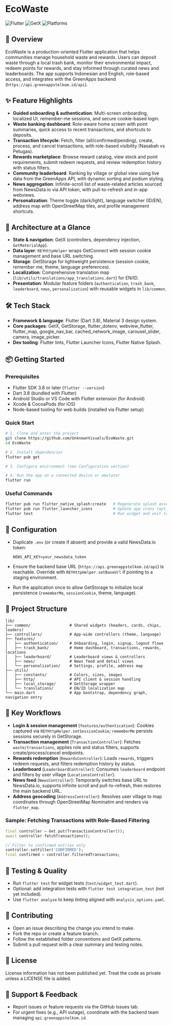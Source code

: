 # EcoWaste

![Flutter](https://img.shields.io/badge/Flutter-3.8%2B-02569B?logo=flutter) ![GetX](https://img.shields.io/badge/GetX-4.7-8A2BE2) ![Platforms](https://img.shields.io/badge/Platforms-Android%20%7C%20iOS%20%7C%20Web%20%7C%20Desktop-lightgrey)

## 🚀 Overview

EcoWaste is a production-oriented Flutter application that helps communities manage household waste and rewards. Users can deposit waste through a local trash bank, monitor their environmental impact, redeem points for rewards, and stay informed through curated news and leaderboards. The app supports Indonesian and English, role-based access, and integrates with the GreenApps backend (`https://api.greenappstelkom.id/api`).

## ✨ Feature Highlights

- **Guided onboarding & authentication**: Multi-screen onboarding, localized UI, remember-me sessions, and secure cookie-based login.
- **Waste banking dashboard**: Role-aware home screen with point summaries, quick access to recent transactions, and shortcuts to deposits.
- **Transaction lifecycle**: Fetch, filter (all/confirmed/pending), create, process, and cancel transactions, with role-based visibility (Nasabah vs Petugas).
- **Rewards marketplace**: Browse reward catalog, view stock and point requirements, submit redeem requests, and review redemption history with status filters.
- **Community leaderboard**: Ranking by village or global view using live data from the GreenApps API, with dynamic sorting and podium styling.
- **News aggregation**: Infinite-scroll list of waste-related articles sourced from NewsData.io via API token, with pull-to-refresh and in-app webviews.
- **Personalization**: Theme toggle (dark/light), language switcher (ID/EN), address map with OpenStreetMap tiles, and profile management shortcuts.

## 🧱 Architecture at a Glance

- **State & navigation**: GetX (controllers, dependency injection, `GetMaterialApp`).
- **Data layer**: `REYHttpHelper` wraps GetConnect with session cookie management and base URL switching.
- **Storage**: GetStorage for lightweight persistence (session cookie, remember me, theme, language preferences).
- **Localization**: Comprehensive translation map (`lib/utils/translations/app_translations.dart`) for EN/ID.
- **Presentation**: Modular feature folders (`authentication`, `trash_bank`, `leaderboard`, `news`, `personalization`) with reusable widgets in `lib/common`.

## 🛠️ Tech Stack

- **Framework & language**: Flutter (Dart 3.8), Material 3 design system.
- **Core packages**: GetX, GetStorage, flutter_dotenv, webview_flutter, flutter_map, google_nav_bar, cached_network_image, carousel_slider, camera, image_picker.
- **Dev tooling**: Flutter lints, Flutter Launcher Icons, Flutter Native Splash.

## 📦 Getting Started

### Prerequisites

- Flutter SDK 3.8 or later (`flutter --version`)
- Dart 3.8 (bundled with Flutter)
- Android Studio or VS Code with Flutter extension (for Android)
- Xcode & CocoaPods (for iOS)
- Node-based tooling for web builds (installed via Flutter setup)

### Quick Start

```bash
# 1. Clone and enter the project
git clone https://github.com/UnknownVisuals/EcoWaste.git
cd EcoWaste

# 2. Install dependencies
flutter pub get

# 3. Configure environment (see Configuration section)

# 4. Run the app on a connected device or emulator
flutter run
```

### Useful Commands

```bash
flutter pub run flutter_native_splash:create   # Regenerate splash assets (optional)
flutter pub run flutter_launcher_icons         # Update app icons (optional)
flutter test                                   # Run widget and unit tests
```

## 🔧 Configuration

- Duplicate `.env` (or create if absent) and provide a valid NewsData.io token:

  ```properties
  NEWS_API_KEY=your_newsdata_token
  ```

- Ensure the backend base URL (`https://api.greenappstelkom.id/api`) is reachable. Override with `REYHttpHelper.setBaseUrl` if pointing to a staging environment.
- Run the application once to allow GetStorage to initialize local persistence (`rememberMe`, `sessionCookie`, theme, language).

## 📁 Project Structure

```text
lib/
├── common/                 # Shared widgets (headers, cards, chips, loaders)
├── controllers/            # App-wide controllers (theme, language)
├── features/
│   ├── authentication/     # Onboarding, login, signup, logout flows
│   ├── trash_bank/         # Home dashboard, transactions, rewards, locations
│   ├── leaderboard/        # Leaderboard views & controllers
│   ├── news/               # News feed and detail views
│   └── personalization/    # Settings, profile, address map
├── utils/
│   ├── constants/          # Colors, sizes, images
│   ├── http/               # API client & session handling
│   ├── local_storage/      # GetStorage wrapper
│   └── translations/       # EN/ID localization map
└── main.dart               # App bootstrap, dependency graph, navigation entry
```

## 🧭 Key Workflows

- **Login & session management** (`features/authentication`): Cookies captured via `REYHttpHelper.setSessionCookie`; `rememberMe` persists sessions securely in GetStorage.
- **Transaction management** (`TransactionController`): Fetches `waste/transactions`, applies role and status filters, supports create/process/cancel endpoints.
- **Rewards redemption** (`RewardsController`): Loads `rewards`, triggers redeem requests, and filters redemption history by status.
- **Leaderboard** (`LeaderboardController`): Consumes `leaderboard` endpoint and filters by user village (`LocationsController`).
- **News feed** (`NewsController`): Temporarily switches base URL to NewsData.io, supports infinite scroll and pull-to-refresh, then restores the main backend URL.
- **Address geocoding** (`AddressController`): Resolves user village to map coordinates through OpenStreetMap Nominatim and renders via `flutter_map`.

### Sample: Fetching Transactions with Role-Based Filtering

```dart
final controller = Get.put(TransactionController());
await controller.fetchTransactions();

// Filter to confirmed entries only
controller.setFilter('CONFIRMED');
final confirmed = controller.filteredTransactions;
```

## 🧪 Testing & Quality

- Run `flutter test` for widget tests (`test/widget_test.dart`).
- Optional: add integration tests with `flutter test integration_test` (not yet included).
- Use `flutter analyze` to keep linting aligned with `analysis_options.yaml`.

## 🤝 Contributing

- Open an issue describing the change you intend to make.
- Fork the repo or create a feature branch.
- Follow the established folder conventions and GetX patterns.
- Submit a pull request with a clear summary and testing notes.

## 📝 License

License information has not been published yet. Treat the code as private unless a LICENSE file is added.

## 🐛 Support & Feedback

- Report issues or feature requests via the GitHub Issues tab.
- For urgent fixes (e.g., API outage), coordinate with the backend team managing `api.greenappstelkom.id`.
